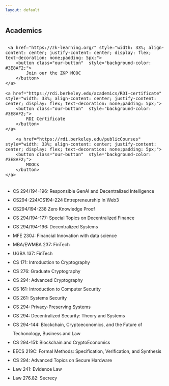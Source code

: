 ```yaml
---
layout: default
---
```


## Academics

<div style="font-size: 12pt; font-family: 'Open Sans', sans-serif; font-weight: 300; display: flex;">
    
     <a href="https://zk-learning.org/" style="width: 33%; align-content: center; justify-content: center; display: flex; text-decoration: none;padding: 5px;">
        <button class="our-button"  style="background-color: #3E8AF2;">
            Join our the ZKP MOOC
        </button>
    </a>
    
    <a href="https://rdi.berkeley.edu/academics/RDI-certificate" style="width: 33%; align-content: center; justify-content: center; display: flex; text-decoration: none;padding: 5px;">
        <button class="our-button"  style="background-color: #3E8AF2;">
            RDI Certificate
        </button>
    </a>
    
        <a href="https://rdi.berkeley.edu/publicCourses" style="width: 33%; align-content: center; justify-content: center; display: flex; text-decoration: none;padding: 5px;">
        <button class="our-button"  style="background-color: #3E8AF2;">
            MOOCs
        </button>
    </a>
</div>


<div style="line-height: 200%; " >

<ul>
  <li><a href="https://berkeley-desy.github.io/s22" style="text-decoration: none;">CS 294/194-196: Responsible GenAI and Decentralized Intelligence</a></li> 
  <li><a href="https://rdi.berkeley.edu/entrepreneurship-in-web3/f22" style="text-decoration: none;">CS294-224/CS194-224 Entrepreneurship In Web3</a></li>
  <li><a href="https://zk-learning.org/" style="text-decoration: none;">CS294/194-238 Zero Knowledge Proof</a></li>
  <li><a href="https://berkeley-defi.github.io/f21" style="text-decoration: none;">CS 294/194-177: Special Topics on Decentralized Finance</a></li>
  <li><a href="https://berkeley-desys.github.io/s22" style="text-decoration: none;">CS 294/194-196: Decentralized Systems</a></li> 
  <li><a href="http://guide.berkeley.edu/courses/mfe/" style="text-decoration: none;">MFE 230J: Financial Innovation with data science</a></li>
  <li><a href="http://courses.haas.berkeley.edu/descriptions/Descriptions/EWMBA237-1_Spring19.htm" style="text-decoration: none;">MBA/EWMBA 237: FinTech</a></li>
  <li><a href="https://classes.berkeley.edu/content/2020-Spring-UGBA-137-001-LEC-001" style="text-decoration: none;">UGBA 137: FinTech</a></li>
  <li><a href="https://people.eecs.berkeley.edu/~sanjamg/teaching/cs171-spring21" style="text-decoration: none;">CS 171: Introduction to Cryptography</a></li>
  <li><a href="https://people.eecs.berkeley.edu/~sanjamg/teaching/cs276-fall18" style="text-decoration: none;">CS 276: Graduate Cryptography</a></li>
  <li><a href="https://people.eecs.berkeley.edu/~sanjamg/teaching/cs294-spring18" style="text-decoration: none;">CS 294: Advanced Cryptography</a></li>
  <li><a href="cs161.org" style="text-decoration: none;">CS 161: Introduction to Computer Security</a></li>
  <li><a href="https://inst.eecs.berkeley.edu/~cs261/fa18/" style="text-decoration: none;">CS 261: Systems Security</a></li>
  <li><a href="https://inst.eecs.berkeley.edu/~cs294-171/fa21" style="text-decoration: none;">CS 294: Privacy-Preserving Systems</a></li>
  <li><a href="https://inst.eecs.berkeley.edu/~cs294-163/fa19/" style="text-decoration: none;">CS 294: Decentralized Security: Theory and Systems</a></li>
    <li><a href="https://berkeley-blockchain.github.io/cs294-144-s19/" style="text-decoration: none;">CS 294-144: Blockchain, Cryptoeconomics, and the Future of Techonology, Business and Law</a></li>
  <li><a href="https://berkeley-blockchain.github.io/cs294-151-f18/" style="text-decoration: none;">CS 294-151: Blockchain and CryptoEconomics</a></li>
    <li><a href="https://people.eecs.berkeley.edu/~sseshia/219c/" style="text-decoration: none;">EECS 219C: Formal Methods: Specification, Verification, and Synthesis</a></li>
  <li><a href="https://berkeley-secure-hardware.github.io/cs294-156-f18/" style="text-decoration: none;">CS 294: Advanced Topics on Secure Hardware</a></li>
  <li><a href="https://www.law.berkeley.edu/php-programs/courses/coursePage.php?cID=27497" style="text-decoration: none;">Law 241: Evidence Law</a></li>
  <li><a href="https://www.law.berkeley.edu/php-programs/courses/coursePage.php?cID=28103" style="text-decoration: none;">Law 276.82: Secrecy</a></li>
</ul>

</div>
